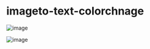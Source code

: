 # imageto-text-colorchnage


![image](https://user-images.githubusercontent.com/63810427/174783451-03948857-e77b-493e-890a-e8050e2aa21d.png)

![image](https://user-images.githubusercontent.com/63810427/174783486-5eeaa884-dac2-49e5-86aa-f449cbd45e0c.png)


